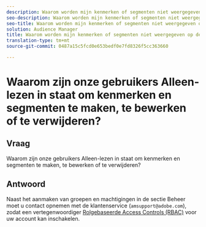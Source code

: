 ```yaml
---
description: Waarom worden mijn kenmerken of segmenten niet weergegeven op de pagina Rapporten overlappen?
seo-description: Waarom worden mijn kenmerken of segmenten niet weergegeven op de pagina Rapporten overlappen?
seo-title: Waarom worden mijn kenmerken of segmenten niet weergegeven op de pagina Rapporten overlappen?
solution: Audience Manager
title: Waarom worden mijn kenmerken of segmenten niet weergegeven op de pagina Rapporten overlappen?
translation-type: tm+mt
source-git-commit: 0487a15c5fcd0e653bedf0e7fd8326f5cc363660

---
```



# Waarom zijn onze gebruikers Alleen-lezen in staat om kenmerken en segmenten te maken, te bewerken of te verwijderen?

## Vraag

Waarom zijn onze gebruikers Alleen-lezen in staat om kenmerken en segmenten te maken, te bewerken of te verwijderen?

## Antwoord

Naast het aanmaken van groepen en machtigingen in de sectie Beheer moet u contact opnemen met de klantenservice (`amsupport@adobe.com`), zodat een vertegenwoordiger [Rolgebaseerde Access Controls (RBAC)](../features/administration/administration-overview.md) voor uw account kan inschakelen.
